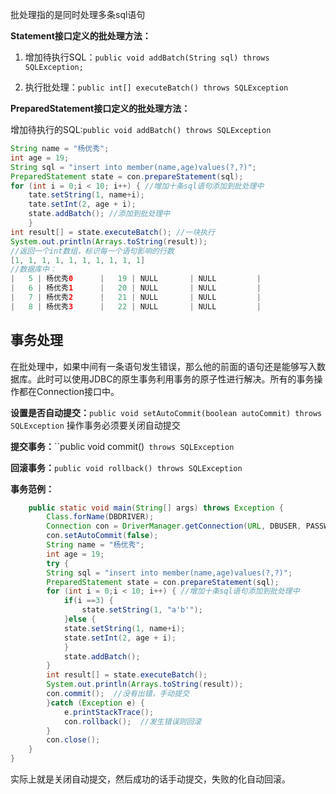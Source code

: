 批处理指的是同时处理多条sql语句

**Statement接口定义的批处理方法：**

1. 增加待执行SQL：`public void addBatch(String sql) throws SQLException;`

2. 执行批处理：`public int[] executeBatch() throws SQLException`

**PreparedStatement接口定义的批处理方法：**

增加待执行的SQL:`public void addBatch() throws SQLException`

```java
String name = "杨优秀";
int age = 19;
String sql = "insert into member(name,age)values(?,?)";
PreparedStatement state = con.prepareStatement(sql);
for (int i = 0;i < 10; i++) { //增加十条sql语句添加到批处理中
	tate.setString(1, name+i);
	tate.setInt(2, age + i);
	state.addBatch(); //添加到批处理中
	}
int result[] = state.executeBatch(); //一块执行
System.out.println(Arrays.toString(result));
//返回一个int数组，标识每一个语句影响的行数
[1, 1, 1, 1, 1, 1, 1, 1, 1, 1]
//数据库中：
|   5 | 杨优秀0      |   19 | NULL       | NULL         |
|   6 | 杨优秀1      |   20 | NULL       | NULL         |
|   7 | 杨优秀2      |   21 | NULL       | NULL         |
|   8 | 杨优秀3      |   22 | NULL       | NULL         |
```

## 事务处理

在批处理中，如果中间有一条语句发生错误，那么他的前面的语句还是能够写入数据库。此时可以使用JDBC的原生事务利用事务的原子性进行解决。所有的事务操作都在Connection接口中。

**设置是否自动提交：**`public void setAutoCommit(boolean autoCommit) throws SQLException`     操作事务必须要关闭自动提交

**提交事务：**``public void commit()` throws SQLException`

**回滚事务：**`public void rollback() throws SQLException`

**事务范例：**

```java
	public static void main(String[] args) throws Exception {
		Class.forName(DBDRIVER);
		Connection con = DriverManager.getConnection(URL, DBUSER, PASSWORD);
		con.setAutoCommit(false);
		String name = "杨优秀";
		int age = 19;
		try {
		String sql = "insert into member(name,age)values(?,?)";
		PreparedStatement state = con.prepareStatement(sql);
		for (int i = 0;i < 10; i++) { //增加十条sql语句添加到批处理中
			if(i ==3) {
				state.setString(1, "a'b'");
			}else {
			state.setString(1, name+i);
			state.setInt(2, age + i);
			}
			state.addBatch();
		}
		int result[] = state.executeBatch();
		System.out.println(Arrays.toString(result));
		con.commit();  //没有出错，手动提交
		}catch (Exception e) {
			e.printStackTrace();
			con.rollback();  //发生错误则回滚
		}
		con.close();
	}
}
```

实际上就是关闭自动提交，然后成功的话手动提交，失败的化自动回滚。